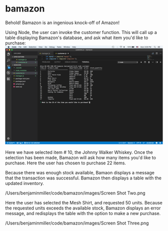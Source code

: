 # bamazon
Behold! Bamazon is an ingenious knock-off of Amazon! 

Using Node, the user can invoke the customer function. This will call up a table displaying Bamazon's database, and ask what item you'd like to purchase:
![Screenshot](/images/Screen_Shot_One.png)

Here we have selected item # 10, the Johnny Walker Whiskey. Once the selection has been made, Bamazon will ask how many items you'd like to purchase. Here the user has chosen to purchase 22 items.


Because there was enough stock available,  Bamaon displays a message that the transaction was successful. Bamazon then displays a table with the updated inventory.

/Users/benjaminmiller/code/bamazon/images/Screen Shot Two.png

Here the user has selected the Mesh Shirt, and requested 50 units. Because the requested units exceeds the available stock, Bamazon displays an error message, and redisplays the table with the option to make a new purchase.

/Users/benjaminmiller/code/bamazon/images/Screen Shot Three.png

